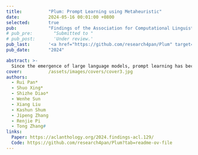 ```yaml
---
title:          "Plum: Prompt Learning using Metaheuristic"
date:           2024-05-16 00:01:00 +0800
selected:       true
pub:            "Findings of the Association for Computational Linguistics (ACL Findings)"
# pub_pre:        "Submitted to "
# pub_post:       'Under review.'
pub_last:       '<a href="https://github.com/research4pan/Plum" target="_blank"><img src="https://img.shields.io/github/stars/research4pan/Plum"></a>'
pub_date:       "2024"

abstract: >-
  Since the emergence of large language models, prompt learning has become a popular method for optimizing and customizing these models. Special prompts, such as Chain-of-Thought, have even revealed previously unknown reasoning capabilities within these models. However, the progress of discovering effective prompts has been slow, driving a desire for general prompt optimization methods. Unfortunately, few existing prompt learning methods satisfy the criteria of being truly “general”, i.e., automatic, discrete, black-box, gradient-free, and interpretable all at once. In this paper, we introduce metaheuristics, a branch of discrete non-convex optimization methods with over 100 options, as a promising approach to prompt learning. Within our paradigm, we test six typical methods: hill climbing, simulated annealing, genetic algorithms with/without crossover, tabu search, and harmony search, demonstrating their effectiveness in white-box and black-box prompt learning. Furthermore, we show that these methods can be used to discover more human-understandable prompts that were previously unknown in both reasoning and image generation tasks, opening the door to a cornucopia of possibilities in prompt optimization.
cover:          /assets/images/covers/cover3.jpg
authors:
  - Rui Pan*
  - Shuo Xing*
  - Shizhe Diao*
  - Wenhe Sun
  - Xiang Liu
  - Kashun Shum
  - Jipeng Zhang
  - Renjie Pi
  - Tong Zhang#
links:
  Paper: https://aclanthology.org/2024.findings-acl.129/
  Code: https://github.com/research4pan/Plum?tab=readme-ov-file
---
```

